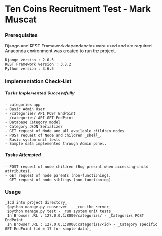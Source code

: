 # Ten Coins Recruitment Test - Mark Muscat

### Prerequisites

Django and REST Framework dependencies were used and are required. Anaconda environment was created to run the project. 

```
Django version : 2.0.5
REST Framework version : 3.8.2
Python version : 3.6.5
```

### Implementation Check-List

##### Tasks Implemented Successfully

```
- categories app
- Basic Admin User
- /categories/ API POST EndPoint
- /categories/ API GET EndPoint
- Database Category model
- Category JSON Serializer
- GET request of Node and all available children nodes
- POST request of Node and children _shell_.
- Basic system unit tests
- Sample data implemented through Admin panel.

```

##### Tasks Attempted

```
- POST request of node children (Bug present when accessing child attributes).
- GET request of node parents (non-functioning).
- GET request of node siblings (non-functioning).
```

### Usage

```
_$cd into project directory_
 $python manage.py runserver  - _run the server_
 $python manage.py test - _run system unit tests_
 In Browser URL : 127.0.0.1:8000/categories/ - _Categories POST EndPoint_
 In Browser URL : 127.0.0.1:8000:categories/<id> - _Category specific GET EndPoint (id = 17 for sample data)_
```